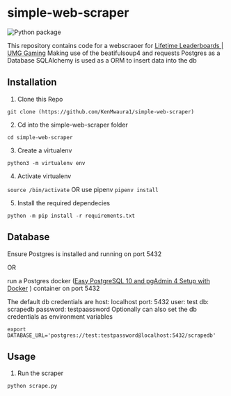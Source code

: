 # simple-web-scraper

![Python package](https://github.com/KenMwaura1/simple-web-scraper/workflows/Python%20package/badge.svg)

This repository contains code for a webscraoer for [Lifetime Leaderboards \| UMG Gaming](https://www.umggaming.com/leaderboards)
Making use of the beatifulsoup4 and requests
Postgres as a Database
SQLAlchemy is used as a ORM to insert data into the db

## Installation

1. Clone this Repo

`git clone (https://github.com/KenMwaura1/simple-web-scraper)`

2. Cd into the simple-web-scraper folder

`cd simple-web-scraper`

3. Create a virtualenv

`python3 -m virtualenv env`

4. Activate virtualenv

`source /bin/activate` OR use pipenv `pipenv install`

5. Install the required dependecies

`python -m pip install -r requirements.txt`

## Database

Ensure Postgres is installed and running on port 5432

OR

run a Postgres docker ([Easy PostgreSQL 10 and pgAdmin 4 Setup with Docker](https://info.crunchydata.com/blog/easy-postgresql-10-and-pgadmin-4-setup-with-docker) ) container on port 5432

The default db credentials are host: localhost port: 5432 user: test db: scrapedb password: testpaassword
Optionally can also set the db credentials as environment variables

`export DATABASE_URL='postgres://test:testpassword@localhost:5432/scrapedb'`

## Usage

1. Run the scraper

`python scrape.py`
